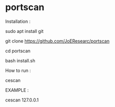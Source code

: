 # portscan

Installation :

sudo apt install git

git clone https://github.com/JoEResearc/portscan

cd portscan

bash install.sh

How to run :

cescan <your target ip>

EXAMPLE :
  
cescan 127.0.0.1
